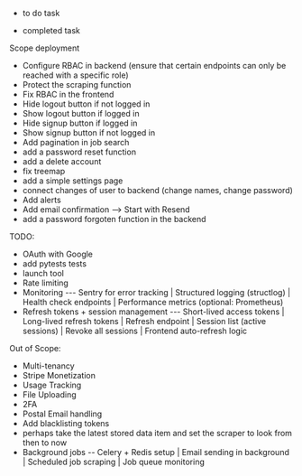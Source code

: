 - to do task
+ completed task

Scope deployment

+ Configure RBAC in backend (ensure that certain endpoints can only be reached with a specific role)
+ Protect the scraping function
+ Fix RBAC in the frontend
+ Hide logout button if not logged in
+ Show logout button if logged in
+ Hide signup button if logged in
+ Show signup button if not logged in
+ Add pagination in job search
+ add a password reset function
+ add a delete account
+ fix treemap
+ add a simple settings page
+ connect changes of user to backend (change names, change password)
+ Add alerts
+ Add email confirmation --> Start with Resend
+ add a password forgoten function in the backend


TODO:
- OAuth with Google
- add pytests tests
- launch tool
- Rate limiting
-  Monitoring --- Sentry for error tracking | Structured logging (structlog) | Health check endpoints | Performance metrics (optional: Prometheus)
- Refresh tokens + session management --- Short-lived access tokens | Long-lived refresh tokens | Refresh endpoint | Session list (active sessions) | Revoke all sessions | Frontend auto-refresh logic


Out of Scope:
- Multi-tenancy
- Stripe Monetization
- Usage Tracking
- File Uploading
- 2FA
- Postal Email handling
- Add blacklisting tokens
- perhaps take the latest stored data item and set the scraper to look from then to now
- Background jobs -- Celery + Redis setup | Email sending in background | Scheduled job scraping | Job queue monitoring
